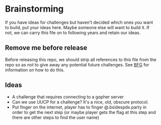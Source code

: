 # Brainstorming

If you have ideas for challenges but haven't decided which ones you want to build, put your ideas here. Maybe someone else will want to build it. If not, we can carry this file on to following years and retain our ideas.

## Remove me before release

Before releasing this repo, we should strip all references to this file from the repo so as not to give away any potential future challenges. See [BFG](https://rtyley.github.io/bfg-repo-cleaner/) for information on how to do this.

## Ideas
* A challenge that requires connecting to a gopher server
* Can we use UUCP for a challenge? It's a nice, old, obscure protocol.
* Put finger on the internet, player has to finger <user>@<challengedomain>.bsidespdx.party in order to get the next step (or maybe player gets the flag at this step and there are other steps to find the user name)
